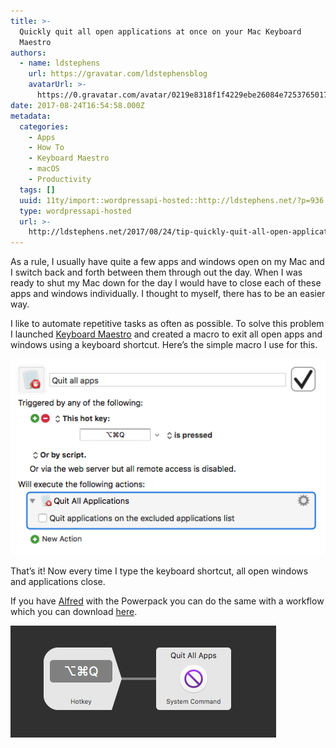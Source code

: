 ```yaml
---
title: >-
  Quickly quit all open applications at once on your Mac Keyboard
  Maestro
authors:
  - name: ldstephens
    url: https://gravatar.com/ldstephensblog
    avatarUrl: >-
      https://0.gravatar.com/avatar/0219e8318f1f4229ebe26084e7253765017f43ca0c631be37dc6d0b8ad6e40a4?s=96&d=identicon&r=G
date: 2017-08-24T16:54:58.000Z
metadata:
  categories:
    - Apps
    - How To
    - Keyboard Maestro
    - macOS
    - Productivity
  tags: []
  uuid: 11ty/import::wordpressapi-hosted::http://ldstephens.net/?p=936
  type: wordpressapi-hosted
  url: >-
    http://ldstephens.net/2017/08/24/tip-quickly-quit-all-open-applications-at-once-on-your-mac-keyboard-maestro/
---
```

As a rule, I usually have quite a few apps and windows open on my Mac and I switch back and forth between them through out the day. When I was ready to shut my Mac down for the day I would have to close each of these apps and windows individually. I thought to myself, there has to be an easier way.

I like to automate repetitive tasks as often as possible. To solve this problem I launched [Keyboard Maestro](https://www.keyboardmaestro.com/main/) and created a macro to exit all open apps and windows using a keyboard shortcut. Here’s the simple macro I use for this.

![](assets/screenshot-of-keyboard-maestro-T9zKck9lZrov.png)

That’s it! Now every time I type the keyboard shortcut, all open windows and applications close.

If you have [Alfred](https://www.alfredapp.com) with the Powerpack you can do the same with a workflow which you can download [here](https://ldstepblog.wordpress.com/wp-content/uploads/2017/08/quit-all-apps.zip).

![](assets/screenshot-of-alfred-preferenc-CeyWu8uijmYo.png)
